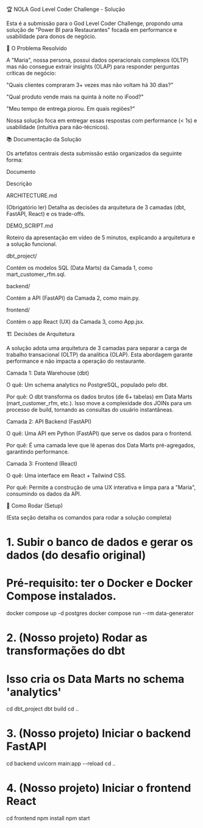 🏆 NOLA God Level Coder Challenge - Solução

Esta é a submissão para o God Level Coder Challenge, propondo uma solução de "Power BI para Restaurantes" focada em performance e usabilidade para donos de negócio.

🎯 O Problema Resolvido

A "Maria", nossa persona, possui dados operacionais complexos (OLTP) mas não consegue extrair insights (OLAP) para responder perguntas críticas de negócio:

"Quais clientes compraram 3+ vezes mas não voltam há 30 dias?"

"Qual produto vende mais na quinta à noite no iFood?"

"Meu tempo de entrega piorou. Em quais regiões?"

Nossa solução foca em entregar essas respostas com performance (< 1s) e usabilidade (intuitiva para não-técnicos).

📚 Documentação da Solução

Os artefatos centrais desta submissão estão organizados da seguinte forma:

Documento

Descrição

ARCHITECTURE.md

(Obrigatório ler) Detalha as decisões da arquitetura de 3 camadas (dbt, FastAPI, React) e os trade-offs.

DEMO_SCRIPT.md

Roteiro da apresentação em vídeo de 5 minutos, explicando a arquitetura e a solução funcional.

dbt_project/

Contém os modelos SQL (Data Marts) da Camada 1, como mart_customer_rfm.sql.

backend/

Contém a API (FastAPI) da Camada 2, como main.py.

frontend/

Contém o app React (UX) da Camada 3, como App.jsx.

🏗️ Decisões de Arquitetura

A solução adota uma arquitetura de 3 camadas para separar a carga de trabalho transacional (OLTP) da analítica (OLAP). Esta abordagem garante performance e não impacta a operação do restaurante.

Camada 1: Data Warehouse (dbt)

O quê: Um schema analytics no PostgreSQL, populado pelo dbt.

Por quê: O dbt transforma os dados brutos (de 6+ tabelas) em Data Marts (mart_customer_rfm, etc.). Isso move a complexidade dos JOINs para um processo de build, tornando as consultas do usuário instantâneas.

Camada 2: API Backend (FastAPI)

O quê: Uma API em Python (FastAPI) que serve os dados para o frontend.

Por quê: É uma camada leve que lê apenas dos Data Marts pré-agregados, garantindo performance.

Camada 3: Frontend (React)

O quê: Uma interface em React + Tailwind CSS.

Por quê: Permite a construção de uma UX interativa e limpa para a "Maria", consumindo os dados da API.

🚀 Como Rodar (Setup)

(Esta seção detalha os comandos para rodar a solução completa)

# 1. Subir o banco de dados e gerar os dados (do desafio original)
# Pré-requisito: ter o Docker e Docker Compose instalados.
docker compose up -d postgres
docker compose run --rm data-generator

# 2. (Nosso projeto) Rodar as transformações do dbt
# Isso cria os Data Marts no schema 'analytics'
cd dbt_project
dbt build
cd ..

# 3. (Nosso projeto) Iniciar o backend FastAPI
cd backend
uvicorn main:app --reload
cd ..

# 4. (Nosso projeto) Iniciar o frontend React
cd frontend
npm install
npm start
